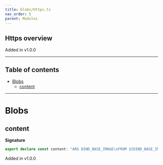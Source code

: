 ```yaml
---
title: blobs/Https.ts
nav_order: 5
parent: Modules
---
```


## Https overview

Added in v1.0.0

---

<h2 class="text-delta">Table of contents</h2>

- [Blobs](#blobs)
  - [content](#content)

---

# Blobs

## content

**Signature**

```ts
export declare const content: "ARG DIND_BASE_IMAGE\nFROM ${DIND_BASE_IMAGE}\n\nEXPOSE 2376\nENV DOCKER_TLS_CERTDIR=/certs\n"
```

Added in v1.0.0

